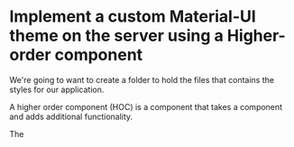# Implement a custom Material-UI theme on the server using a Higher-order component

We're going to want to create a folder to hold the files that contains the styles for our application.

A higher order component (HOC) is a component that takes a component and adds additional functionality.

The
